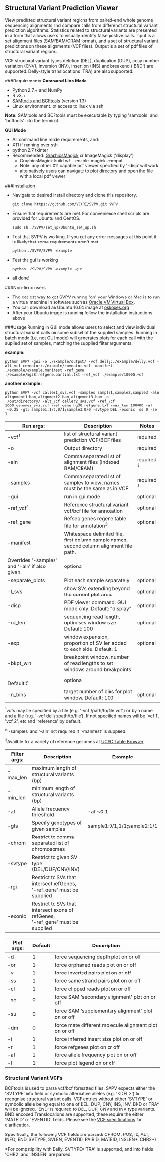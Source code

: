 Structural Variant Prediction Viewer  
------------------------------------
View predicted structural variant regions from paired-end whole genome sequencing alignments and compare calls from
differenct structural variant prediction algorithms. Statistics related to structural variants are presented in a form
that allows users to visually identify false postive calls. Input is a set alignment files (SAM/BAM/CRAM format), and a
set of structural variant predictions on these alignments (VCF files). Output is a set of pdf files of structural
variant regions.

VCF structural variant types deletion (DEL), duplication (DUP), copy number variation (CNV), inversion (INV),
insertion (INS) and breakend ('BND') are supported. Delly-style translocations (TRA) are also supported.

###Requirements
**Command Line Mode**
* Python 2.7.+ and NumPy
* R v3.+
* [SAMtools and BCFtools](https://github.com/samtools) (version 1.3)
* Linux environment, or access to linux via ssh

**Note:** SAMtools and BCFtools must be executable by typing 'samtools' and 'bcftools' into the terminal.
  
**GUI Mode**
* All command line mode requirements, and:
* X11 if running over ssh
* python 2.7 tkinter
* Recommended: [GraphicsMagick](http://www.graphicsmagick.org/README.html) or ImageMagick ('display')
  * GraphicsMagick build w/ --enable-magick-compat
  * Note: any other X11 capable pdf viewer specified by '-disp' will work
  * alternatively users can navigate to plot directory and open the file with a local pdf viewer

###Installation
* Navigate to desired install directory and clone this repository.

  `git clone https://github.com/VCCRI/SVPV.git SVPV`
* Ensure that requirements are met. For convenience shell scripts are provided for Ubuntu and CentOS.

  `sudo sh ./SVPV/set_up/Ubuntu_set_up.sh`
* Test that SVPV is working. If you get any error messages at this point it is likely that some requirements aren't met.

  `python ./SVPV/SVPV -example`
* Test the gui is working

  `python ./SVPV/SVPV -example -gui`
* all done!

###Non-linux users
* The easiest way to get SVPV running 'on' your Windows or Mac is to run a virtual machine in software such as
 [Oracle VM Virtual Box](https://www.virtualbox.org/).
* You can download an Ubuntu 16.04 image at [osboxes.org](http://www.osboxes.org/ubuntu/)
* After your Ubuntu image is running follow the installation instructions above


###Usage
Running in GUI mode allows users to select and view individual structural variant calls on some subset of the supplied
samples. Running in batch mode (i.e. not GUI mode) will generates plots for each call with the suplied set of samples,
matching the supplied filter arguments.

**example:**  
```
python SVPV -gui -o ./example/output/ -vcf delly:./example/delly.vcf -alt_vcf cnvnator:./example/cnvnator.vcf -manifest
./example/example.manifest -ref_gene ./example/hg38.refgene.partial.txt -ref_vcf ./example/1000G.vcf
```
**another example:**
```
python SVPV -vcf caller1_svs.vcf -samples sample1,sample2,sample3 -aln alignment1.bam,alignment2.bam,alignment3.bam -o
 /out/directory/ -alt_vcf caller2_svs.vcf -ref_vcf 1000_genomes_svs.vcf -ref_gene hg38.refgene.txt -max_len 100000 -af
 <0.25 -gts sample1:1/1,0/1;sample3:0/0 -svtype DEL -exonic -ss 0 -se 1
```

|Run args:            | Description                                                                | Notes    |
|---------------------|----------------------------------------------------------------------------|----------|
|-vcf<sup>1</sup>     | list of structural variant prediction VCF/BCF files                        | required |
|-o                   | Output directory                                                           | required |
|-aln                 | Comma separated list of alignment files (indexed BAM/CRAM)                 | required <sup>2</sup>
|-samples             | Comma separated list of samples to view, names must be the same as in VCF  | required <sup>2</sup>
|-gui                 | run in gui mode                                                            | optional |
|-ref_vcf<sup>1</sup> | Reference structural variant vcf/bcf file for annotation                   | optional |
|-ref_gene            | Refseq genes regene table file for annotation<sup>3</sup>                  | optional |
|-manifest            | Whitespace delimited file, first column sample names, <br> second column alignment file path.
Overrides '-samples' and '-aln' if also given.                                                     | optional |
|-separate_plots      | Plot each sample separately                                                | optional |
|-l_svs               | show SVs extending beyond the current plot area.                           | optional |
|-disp                | PDF viewer command. GUI mode only. Default: "display"                      | optional |
|-rd_len              | sequencing read length, optimises window size. Default: 100                | optional |
|-exp                 | window expansion, proportion of SV len added to each side. Default: 1      | optional |
|-bkpt_win            | breakpoint window, number of read lengths to set windows around breakpoints
<br> Default:5                                                                                     | optional |
|-n_bins              | target number of bins for plot window. Default: 100                        | optional |



<sup>1</sup>vcfs may be specified by a file (e.g. '-vcf /path/to/file.vcf') or by a name and a file
(e.g. '-vcf delly:/path/to/file'). If not specified names will be 'vcf 1', 'vcf 2', etc and 'reference' by default.

<sup>2</sup>'-samples' and '-aln' not required if '-manifest' is supplied.

<sup>3</sup>Availble for a variety of reference genomes at [UCSC Table Browser](https://genome.ucsc.edu/cgi-bin/hgTables)


|Filter args: | Description                                     | Example                          |
------------- |-------------------------------------------------|----------------------------------|
| -max_len    | maximum length of structural variants (bp)      |                                  |
| -min_len    | minimum length of structural variants (bp)      |                                  |
| -af         | Allele frequency threshold                      | -af <0.1                         |
| -gts        | Specify genotypes of given samples              | sample1:0/1,1/1;sample2:1/1      |
| -chrom      | Restrict to comma separated list of chromosomes |                                  |
| -svtype     | Restrict to given SV type (DEL/DUP/CNV/INV)     |                                  |
| -rgi        | Restrict to SVs that intersect refGenes, <br>'-ref_gene' must be supplied          |
| -exonic     | Restrict to SVs that intersect exons of refGenes, <br>'-ref_gene' must be supplied |



|Plot args: | Default | Description                                             |
|-----------|---------|---------------------------------------------------------|
|-d         | 1       | force sequencing depth plot on or off                   |
|-or        | 1       | force orphaned reads plot on or off                     |
|-v         | 1       | force inverted pairs plot on or off                     |
|-ss        | 1       | force same strand pairs plot on or off                  |
|-cl        | 1       | force clipped reads plot on or off                      |
|-se        | 0       | force SAM 'secondary alignment' plot on or off          |
|-su        | 0       | force SAM 'supplementary alignment' plot on or off      |
|-dm        | 0       | force mate different molecule alignment plot on or off  |
|-i         | 1       | force inferred insert size plot on or off               |
|-r         | 1       | force refgenes plot on or off                           |
|-af        | 1       | force allele frequency plot on or off                   |
|-l         | 1       | force plot legend on or off                             |



### Structural Variant VCFs
BCFtools is used to parse vcf/bcf formatted files.
SVPV expects either the 'SVTYPE' info field or symbolic alternative alleles (e.g. '\<DEL\>') to recognise structural
variant calls. VCF entries without either 'SVTYPE' or symbolic allele being equal to one of DEL, DUP, CNV, INS,
INV, BND or TRA\* will be ignored. 'END' is required fo DEL, DUP, CNV and INV type variants. BND encoded Translocations
are supported, these require the either 'MATEID' or 'EVENTID' fields.
Please see the [VCF specifications](http://samtools.github.io/hts-specs/VCFv4.3.pdf) for clarification.

Specifically, the following VCF fields are parsed: CHROM, POS, ID, ALT, INFO, END, SVTYPE, SVLEN, EVENTID, PAIRID, MATEID,
 INSLEN\*, CHR2\*)

\*For compatipility with Delly, SVTYPE='TRA' is supported, and info fields 'CHR2' and 'INSLEN' are parsed.